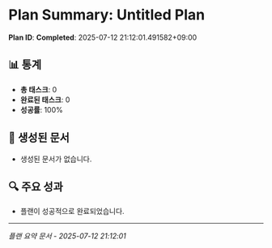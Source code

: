 # Plan Summary: Untitled Plan

**Plan ID**: 
**Completed**: 2025-07-12 21:12:01.491582+09:00

## 📊 통계

- **총 태스크**: 0
- **완료된 태스크**: 0
- **성공률**: 100%

## 📄 생성된 문서

- 생성된 문서가 없습니다.

## 🔍 주요 성과

- 플랜이 성공적으로 완료되었습니다.

---
*플랜 요약 문서 - 2025-07-12 21:12:01*
